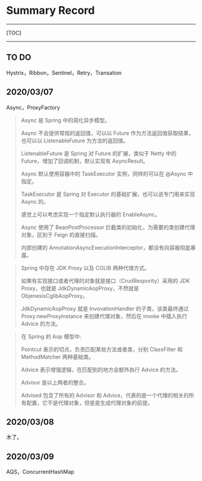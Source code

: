 #  Summary Record



---

[TOC]

---

## TO DO

Hystrix，Ribbon，Sentinel，Retry，Transation

## 2020/03/07

Async，ProxyFactory

> Async 是 Spring 中的简化异步模型。
>
> Async 不会提供常规的返回值，可以以 Future 作为方法返回值获取结果，也可以以 ListenableFuture 为方法的返回值。
>
> ListenableFuture 是 Spring 对 Future 的扩展，类似于 Netty 中的 Future，增加了回调机制，默认实现有 AsyncResult。
>
> Async 默认使用容器中的 TaskExecutor 实例，同样的可以在 @Async 中指定。
>
> TaskExecutor 是 Spring 对 Executor 的基础扩展，也可以说专门用来实现 Async 的。
>
> 感觉上可以考虑实现一个指定默认执行器的 EnableAsync。
>
> 
>
> Async 使用了 BeanPostProcessor 拦截类的初始化，为需要的类创建代理对象，区别于 Feign 的直接扫描。
>
> 内部创建的 AnnotationAsyncExecutionInterceptor，都没有向容器彻底暴露。

> Spring 中存在 JDK Proxy 以及 CGLIB 两种代理方式。
>
> 如果有实现接口或者代理的对象就是接口（CrudRespority）采用的 JDK Proxy，也就是 JdkDynamicAopProxy，不然就是 ObjenesisCglibAopProxy。
>
> JdkDynamicAopProxy 就是 InvovationHandler 的子类，该类最终通过 Proxy.newProxyInstance 来创建代理对象，然后在 invoke 中插入执行 Advice 的方法。

> 在 Spring 的 Aop 模型中:
>
> Pointcut 表示的切点，负责匹配某些方法或者类，分别 ClassFilter 和 MethodMatcher 两种基础类。
>
> Advice 表示增强逻辑，在匹配到的地方会额外执行 Advice 的方法。
>
> Advisor 是以上两者的整合。
>
> Advised 包含了所有的 Advisor 和 Advice，代表的是一个代理的相关的所有配置，它不是代理对象，但是是生成代理对象的前提。



## 2020/03/08

木了。



## 2020/03/09

AQS，ConcurrentHashMap